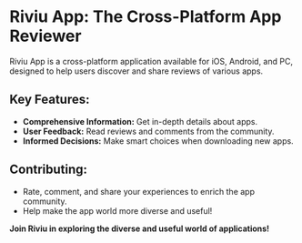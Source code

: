 # Riviu App: The Cross-Platform App Reviewer

Riviu App is a cross-platform application available for iOS, Android, and PC, designed to help users discover and share reviews of various apps. 

## Key Features:
- **Comprehensive Information:** Get in-depth details about apps.
- **User Feedback:** Read reviews and comments from the community.
- **Informed Decisions:** Make smart choices when downloading new apps.
  
## Contributing:
- Rate, comment, and share your experiences to enrich the app community.
- Help make the app world more diverse and useful!

**Join Riviu in exploring the diverse and useful world of applications!**
